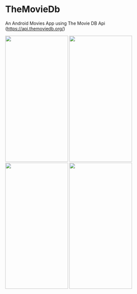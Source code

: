 # TheMovieDb
An Android Movies App using The Movie DB Api (https://api.themoviedb.org/)

<img src="https://user-images.githubusercontent.com/23659387/158085567-cf830955-a7e8-49c6-b61f-f60595770ad0.png" width="200" height="400">  <img src="https://user-images.githubusercontent.com/23659387/158085743-9627aa80-6800-4e0b-a562-94fdb3218162.png" width="200" height="400"> <img src="https://user-images.githubusercontent.com/23659387/158085794-a83f13e6-6c59-41cb-956e-04988a98f6d2.png" width="200" height="400"> <img src="https://user-images.githubusercontent.com/23659387/158085802-93138a81-f497-46ff-a6bf-37ef0f86f3d7.png" width="200" height="400"> 
